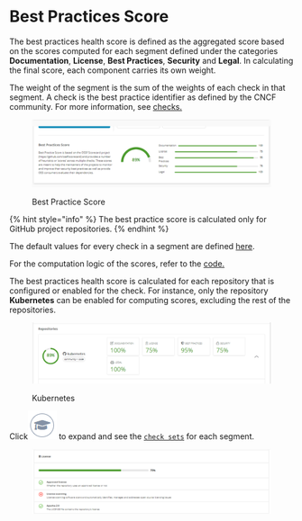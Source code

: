 # Best Practices Score

The best practices health score is defined as the aggregated score based on the scores computed for each segment defined under the categories **Documentation**, **License**, **Best Practices**, **Security** and **Legal**. In calculating the final score, each component carries its own weight.

The weight of the segment is the sum of the weights of each check in that segment. A check is the best practice identifier as defined by the CNCF community. For more information, see [checks.](checks/)

<figure><img src="../../../../../.gitbook/assets/Best_practise_score.PNG" alt=""><figcaption><p>Best Practice Score</p></figcaption></figure>

{% hint style="info" %}
The best practice score is calculated only for GitHub project repositories.
{% endhint %}

The default values for every check in a segment are defined [here](https://github.com/cncf/clomonitor/blob/d784f53c0e974c297707801ba3eff4739223b5b4/clomonitor-core/src/config.rs#L41).

For the computation logic of the scores, refer to the [code.](https://github.com/cncf/clomonitor/blob/d784f53c0e974c297707801ba3eff4739223b5b4/clomonitor-core/src/score/mod.rs#L229)

The best practices health score is calculated for each repository that is configured or enabled for the check. For instance, only the repository **Kubernetes** can be enabled for computing scores, excluding the rest of the repositories.&#x20;

<figure><img src="../../../../../.gitbook/assets/Kubernetes.PNG" alt=""><figcaption><p>Kubernetes</p></figcaption></figure>

Click![](<../../../../../.gitbook/assets/image (35).png>) to expand and see the [`check sets`](checks/) for each segment.

<figure><img src="../../../../../.gitbook/assets/License.PNG" alt=""><figcaption></figcaption></figure>

